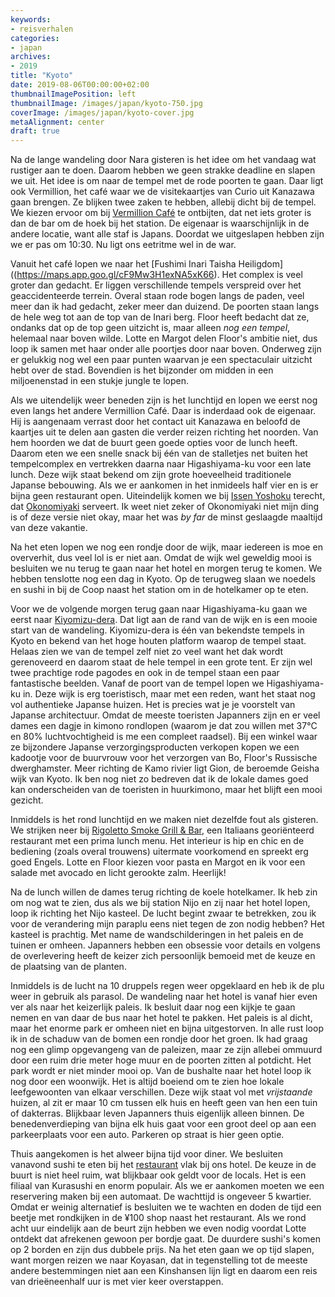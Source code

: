 ```yaml
---
keywords:
- reisverhalen
categories:
- japan
archives:
- 2019
title: "Kyoto"
date: 2019-08-06T00:00:00+02:00
thumbnailImagePosition: left
thumbnailImage: /images/japan/kyoto-750.jpg
coverImage: /images/japan/kyoto-cover.jpg
metaAlignment: center
draft: true
---
```

Na de lange wandeling door Nara gisteren is het idee om het vandaag wat rustiger aan te doen. Daarom hebben we geen strakke deadline en slapen we uit. Het idee is om naar de tempel met de rode poorten te gaan. Daar ligt ook Vermillion, het café waar we de visitekaartjes van Curio uit Kanazawa gaan brengen. Ze blijken twee zaken te hebben, allebij dicht bij de tempel. We kiezen ervoor om bij [Vermillion Café](https://goo.gl/maps/mMqZbBMBh2nX7gGJ8) te ontbijten, dat net iets groter is dan de bar om de hoek bij het station. De eigenaar is waarschijnlijk in de andere locatie, want alle staf is Japans. Doordat we uitgeslapen hebben zijn we er pas om 10:30. Nu ligt ons eetritme wel in de war.

Vanuit het café lopen we naar het [Fushimi Inari Taisha Heiligdom]((https://maps.app.goo.gl/cF9Mw3H1exNA5xK66). Het complex is veel groter dan gedacht. Er liggen verschillende tempels verspreid over het geaccidenteerde terrein. Overal staan rode bogen langs de paden, veel meer dan ik had gedacht, zeker meer dan duizend. De poorten staan langs de hele weg tot aan de top van de Inari berg. Floor heeft bedacht dat ze, ondanks dat op de top geen uitzicht is, maar alleen _nog een tempel_, helemaal naar boven wilde. Lotte en Margot delen Floor's ambitie niet, dus loop ik samen met haar onder alle poortjes door naar boven. Onderweg zijn er gelukkig nog wel een paar punten waarvan je een spectaculair uitzicht hebt over de stad. Bovendien is het bijzonder om midden in een miljoenenstad in een stukje jungle te lopen.

Als we uitendelijk weer beneden zijn is het lunchtijd en lopen we eerst nog even langs het andere Vermillion Café. Daar is inderdaad ook de eigenaar. Hij is aangenaam verrast door het contact uit Kanazawa en beloofd de kaartjes uit te delen aan gasten die verder reizen richting het noorden. Van hem hoorden we dat de buurt geen goede opties voor de lunch heeft. Daarom eten we een snelle snack bij één van de stalletjes net buiten het tempelcomplex en vertrekken daarna naar Higashiyama-ku voor een late lunch. Deze wijk staat bekend om zijn grote hoeveelheid traditionele Japanse bebouwing. Als we er aankomen in het inmideels half vier en is er bijna geen restaurant open. Uiteindelijk komen we bij [Issen Yoshoku](https://maps.app.goo.gl/ELR1pwAyshAG54FD9) terecht, dat [Okonomiyaki](https://nl.m.wikipedia.org/wiki/Okonomiyaki) serveert. Ik weet niet zeker of Okonomiyaki niet mijn ding is of deze versie niet okay, maar het was _by far_ de minst geslaagde maaltijd van deze vakantie.

Na het eten lopen we nog een rondje door de wijk, maar iedereen is moe en oververhit, dus veel lol is er niet aan. Omdat de wijk wel geweldig mooi is besluiten we nu terug te gaan naar het hotel en morgen terug te komen. We hebben tenslotte nog een dag in Kyoto. Op de terugweg slaan we noedels en sushi in bij de Coop naast het station om in de hotelkamer op te eten.

Voor we de volgende morgen terug gaan naar Higashiyama-ku gaan we eerst naar [Kiyomizu-dera](https://maps.app.goo.gl/3hgaUJKwZr6zndw86). Dat ligt aan de rand van de wijk en is een mooie start van de wandeling. Kiyomizu-dera is één van bekendste tempels in Kyoto en bekend van het hoge houten platform waarop de tempel staat. Helaas zien we van de tempel zelf niet zo veel want het dak wordt gerenoveerd en daarom staat de hele tempel in een grote tent. Er zijn wel twee prachtige rode pagodes en ook in de tempel staan een paar fantastische beelden.
Vanaf de poort van de tempel lopen we Higashiyama-ku in. Deze wijk is erg toeristisch, maar met een reden, want het staat nog vol authentieke Japanse huizen. Het is precies wat je je voorstelt van Japanse architectuur. Omdat de meeste toeristen Japanners zijn en er veel dames een dagje in kimono rondlopen (waarom je dat zou willen met 37°C en 80% luchtvochtigheid is me een compleet raadsel). Bij een winkel waar ze bijzondere Japanse verzorgingsproducten verkopen kopen we een kadootje voor de buurvrouw voor het verzorgen van Bo, Floor's Russische dwerghamster.
Meer richting de Kamo rivier ligt Gion, de beroemde Geisha wijk van Kyoto. Ik ben nog niet zo bedreven dat ik de lokale dames goed kan onderscheiden van de toeristen in huurkimono, maar het blijft een mooi gezicht.

Inmiddels is het rond lunchtijd en we maken niet dezelfde fout als gisteren. We strijken neer bij [Rigoletto Smoke Grill & Bar](https://maps.app.goo.gl/SdkLC7ByHUbou2bV7), een Italiaans georiënteerd restaurant met een prima lunch menu. Het interieur is hip en chic en de bediening (zoals overal trouwens) uitermate voorkomend en spreekt erg goed Engels. Lotte en Floor kiezen voor pasta en Margot en ik voor een salade met avocado en licht gerookte zalm. Heerlijk!

Na de lunch willen de dames terug richting de koele hotelkamer. Ik heb zin om nog wat te zien, dus als we bij station Nijo en zij naar het hotel lopen, loop ik richting het Nijo kasteel. De lucht begint zwaar te betrekken, zou ik voor de verandering mijn paraplu eens niet tegen de zon nodig hebben?
Het kasteel is prachtig. Met name de wandschilderingen in het paleis en de tuinen er omheen. Japanners hebben een obsessie voor details en volgens de overlevering heeft de keizer zich persoonlijk bemoeid met de keuze en de plaatsing van de planten.

Inmiddels is de lucht na 10 druppels regen weer opgeklaard en heb ik de plu weer in gebruik als parasol. De wandeling naar het hotel is vanaf hier even ver als naar het keizerlijk paleis. Ik besluit daar nog een kijkje te gaan nemen en van daar de bus naar het hotel te pakken. Het paleis is al dicht, maar het enorme park er omheen niet en bijna uitgestorven. In alle rust loop ik in de schaduw van de bomen een rondje door het groen. Ik had graag nog een glimp opgevangeng van de paleizen, maar ze zijn allebei ommuurd door een ruim drie meter hoge muur en de poorten zitten al potdicht. Het park wordt er niet minder mooi op.
Van de bushalte naar het hotel loop ik nog door een woonwijk. Het is altijd boeiend om te zien hoe lokale leefgewoonten van elkaar verschillen. Deze wijk staat vol met _vrijstaande_ huizen, al zit er maar 10 cm tussen elk huis en heeft geen van hen een tuin of dakterras. Blijkbaar leven Japanners thuis eigenlijk alleen binnen. De benedenverdieping van bijna elk huis gaat voor een groot deel op aan een parkeerplaats voor een auto. Parkeren op straat is hier geen optie.

Thuis aangekomen is het alweer bijna tijd voor diner. We besluiten vanavond sushi te eten bij het [restaurant](https://maps.google.com/?cid=9833862244813816183) vlak bij ons hotel. De keuze in de buurt is niet heel ruim, wat blijkbaar ook geldt voor de locals. Het is een filiaal van Kurasushi en enorm populair. Als we er aankomen moeten we een reservering maken bij een automaat. De wachttijd is ongeveer 5 kwartier. Omdat er weinig alternatief is besluiten we te wachten en doden de tijd een beetje met rondkijken in de ¥100 shop naast het restaurant.
Als we rond acht uur eindelijk aan de beurt zijn hebben we even nodig voordat Lotte ontdekt dat afrekenen gewoon per bordje gaat. De duurdere sushi's komen op 2 borden en zijn dus dubbele prijs. Na het eten gaan we op tijd slapen, want morgen reizen we naar Koyasan, dat in tegenstelling tot de meeste andere bestemmingen niet aan een Kinshansen lijn ligt en daarom een reis van drieëneenhalf uur is met vier keer overstappen.
